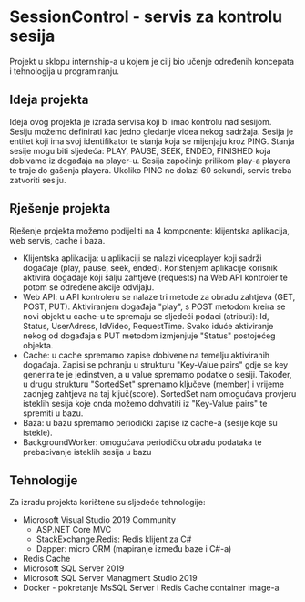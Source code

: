 # SessionControl - servis za kontrolu sesija
Projekt u sklopu internship-a u kojem je cilj bio učenje određenih koncepata i tehnologija u programiranju.

## Ideja projekta

Ideja ovog projekta je izrada servisa koji bi imao kontrolu nad sesijom. Sesiju možemo definirati kao jedno gledanje videa nekog sadržaja. 
Sesija je entitet koji ima svoj identifikator te stanja koja se mijenjaju kroz PING. Stanja sesije mogu biti sljedeća: PLAY, PAUSE, SEEK, ENDED, FINISHED koja dobivamo iz događaja
na player-u. Sesija započinje prilikom play-a playera te traje do gašenja playera. Ukoliko PING ne dolazi 60 sekundi, servis treba zatvoriti sesiju.

## Rješenje projekta

Rješenje projekta možemo podijeliti na 4 komponente: klijentska aplikacija, web servis, cache i baza.

  * Klijentska aplikacija: u aplikaciji se nalazi videoplayer koji sadrži događaje (play, pause, seek, ended). Korištenjem aplikacije korisnik aktivira događaje 
  koji šalju zahtjeve (requests) na Web API kontroler te potom se određene akcije odvijaju.
  * Web API: u API kontroleru se nalaze tri metode za obradu zahtjeva (GET, POST, PUT). Aktiviranjem događaja "play", s POST metodom kreira se novi objekt 
  u cache-u te spremaju se sljedeći podaci (atributi): Id, Status, UserAdress, IdVideo, RequestTime. Svako iduće aktiviranje nekog od događaja s PUT metodom izmjenjuje 
  "Status" postojećeg objekta.
  * Cache: u cache spremamo zapise dobivene na temelju aktiviranih događaja. Zapisi se pohranju u strukturu "Key-Value pairs" gdje se key generira te je jedinstven, a u value spremamo podatke o sesiji.
  Također, u drugu strukturu "SortedSet" spremamo ključeve (member) i vrijeme zadnjeg zahtjeva na taj ključ(score). SortedSet nam omogućava provjeru isteklih sesija koje onda možemo 
  dohvatiti iz "Key-Value pairs" te spremiti u bazu.
  * Baza: u bazu spremamo periodički zapise iz cache-a (sesije koje su istekle). 
  * BackgroundWorker: omogućava periodičku obradu podataka te prebacivanje isteklih sesija u bazu

## Tehnologije
Za izradu projekta korištene su sljedeće tehnologije:
  * Microsoft Visual Studio 2019 Community
      - ASP.NET Core MVC
      - StackExchange.Redis: Redis klijent za C#
      - Dapper: micro ORM (mapiranje između baze i C#-a)
  * Redis Cache
  * Microsoft SQL Server 2019
  * Microsoft SQL Server Managment Studio 2019
  * Docker - pokretanje MsSQL Server i Redis Cache container image-a
  
  
  


